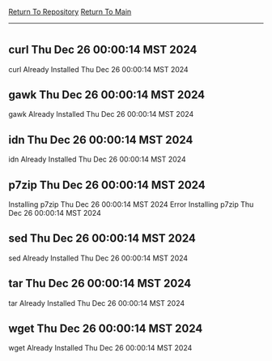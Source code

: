 [Return To Repository](https://github.com/DigitalWarrior/piholeparser/)
[Return To Main](https://github.com/DigitalWarrior/piholeparser/blob/master/RecentRunLogs/Mainlog.md)
____________________________________
# 
## curl Thu Dec 26 00:00:14 MST 2024
curl Already Installed Thu Dec 26 00:00:14 MST 2024
## gawk Thu Dec 26 00:00:14 MST 2024
gawk Already Installed Thu Dec 26 00:00:14 MST 2024
## idn Thu Dec 26 00:00:14 MST 2024
idn Already Installed Thu Dec 26 00:00:14 MST 2024
## p7zip Thu Dec 26 00:00:14 MST 2024
Installing p7zip Thu Dec 26 00:00:14 MST 2024
Error Installing p7zip Thu Dec 26 00:00:14 MST 2024
## sed Thu Dec 26 00:00:14 MST 2024
sed Already Installed Thu Dec 26 00:00:14 MST 2024
## tar Thu Dec 26 00:00:14 MST 2024
tar Already Installed Thu Dec 26 00:00:14 MST 2024
## wget Thu Dec 26 00:00:14 MST 2024
wget Already Installed Thu Dec 26 00:00:14 MST 2024
